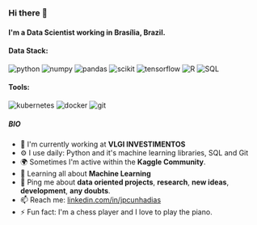 ### Hi there 👋

#### I'm a Data Scientist working in Brasília, Brazil.

#### Data Stack:

![python](https://img.shields.io/badge/Python-blue?style=for-the-badge&logo=python&logoColor=white)
![numpy](https://img.shields.io/badge/Numpy-777BB4?style=for-the-badge&logo=numpy&logoColor=white)
![pandas](https://img.shields.io/badge/Pandas-2C2D72?style=for-the-badge&logo=pandas&logoColor=white)
![scikit](https://img.shields.io/badge/scikit_learn-F7931E?style=for-the-badge&logo=scikit-learn&logoColor=white)
![tensorflow](https://img.shields.io/badge/TensorFlow-FF6F00?style=for-the-badge&logo=TensorFlow&logoColor=white)
![R](https://img.shields.io/badge/R-276DC3?style=for-the-badge&logo=r&logoColor=white)
![SQL](https://img.shields.io/badge/PostgreSQL-316192?style=for-the-badge&logo=postgresql&logoColor=white)

#### Tools:

![kubernetes](https://img.shields.io/badge/kubernetes-326ce5.svg?&style=for-the-badge&logo=kubernetes&logoColor=white)
![docker](https://img.shields.io/badge/Docker-2CA5E0?style=for-the-badge&logo=docker&logoColor=white)
![git](https://img.shields.io/badge/GitHub-100000?style=for-the-badge&logo=github&logoColor=white)


##### BIO

- 🏢 I'm currently working at **VLGI INVESTIMENTOS**
- ⚙️ I use daily: Python and it's machine learning libraries, SQL and Git
- 🌍 Sometimes I'm active within the **Kaggle Community**.
- 🌱 Learning all about **Machine Learning**
- 💬 Ping me about **data oriented projects**, **research**, **new ideas**, **development**, **any doubts**.
- 📫 Reach me: [linkedin.com/in/jpcunhadias](https://www.linkedin.com/in/jpcunhadias/)
- ⚡️ Fun fact: I'm a chess player and I love to play the piano.

